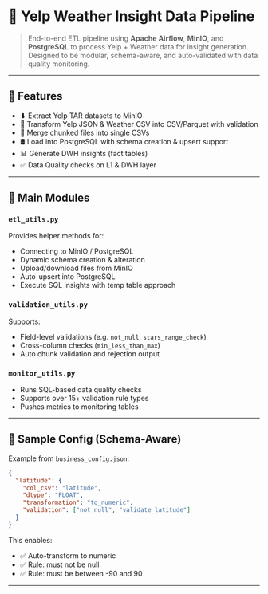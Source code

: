 
# 🧱 Yelp Weather Insight Data Pipeline

> End-to-end ETL pipeline using **Apache Airflow**, **MinIO**, and **PostgreSQL** to process Yelp + Weather data for insight generation. Designed to be modular, schema-aware, and auto-validated with data quality monitoring.

---

## 📌 Features

- ⬇ Extract Yelp TAR datasets to MinIO
- 🔄 Transform Yelp JSON & Weather CSV into CSV/Parquet with validation
- 🧺 Merge chunked files into single CSVs
- 🛢 Load into PostgreSQL with schema creation & upsert support
- 📊 Generate DWH insights (fact tables)
- ✅ Data Quality checks on L1 & DWH layer

---

## 🔧 Main Modules

### `etl_utils.py`
Provides helper methods for:
- Connecting to MinIO / PostgreSQL
- Dynamic schema creation & alteration
- Upload/download files from MinIO
- Auto-upsert into PostgreSQL
- Execute SQL insights with temp table approach

### `validation_utils.py`
Supports:
- Field-level validations (e.g. `not_null`, `stars_range_check`)
- Cross-column checks (`min_less_than_max`)
- Auto chunk validation and rejection output

### `monitor_utils.py`
- Runs SQL-based data quality checks
- Supports over 15+ validation rule types
- Pushes metrics to monitoring tables

---

## 📁 Sample Config (Schema-Aware)

Example from `business_config.json`:

```json
{
  "latitude": {
    "col_csv": "latitude",
    "dtype": "FLOAT",
    "transformation": "to_numeric",
    "validation": ["not_null", "validate_latitude"]
  }
}
```

This enables:
- ✅ Auto-transform to numeric
- ✅ Rule: must not be null
- ✅ Rule: must be between -90 and 90

---